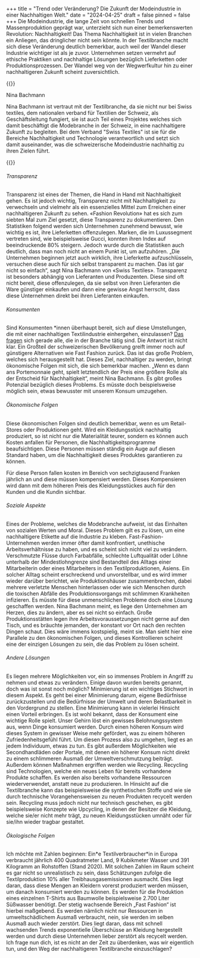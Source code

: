 +++
title = "Trend oder Veränderung? Die Zukunft der Modeindustrie in einer Nachhaltigen Welt."
date = "2024-04-25"
draft = false
pinned = false
+++
Die Modeindustrie, die lange Zeit von schnellen Trends und Massenproduktion geprägt war, unterzieht sich nun einer bemerkenswerten Revolution: Nachhaltigkeit! Das Thema Nachhaltigkeit ist in vielen Branchen ein Anliegen, das dringlicher nicht sein könnte. In der Textilbranche macht sich diese Veränderung deutlich bemerkbar, auch weil der Wandel dieser Industrie wichtiger ist als je zuvor. Unternehmen setzen vermehrt auf ethische Praktiken und nachhaltige Lösungen bezüglich Lieferketten oder Produktionsprozessen. Der Wandel weg von der Wegwerfkultur hin zu einer nachhaltigeren Zukunft scheint zuversichtlich.

{{<box>}}

Nina Bachmann

Nina Bachmann ist vertraut mit der Textilbranche, da sie nicht nur bei Swiss textiles, dem nationalen verband für Textilien der Schweiz, als Geschäftsleitung fungiert, sie ist auch Teil eines Projektes welches sich damit beschäftigt die Modebranche in der Schweiz, in eine nachhaltigere Zukunft zu begleiten. Bei dem Verband "Swiss Textiles" ist sie für die Bereiche Nachhaltigkeit und Technologie verantwortlich und setzt sich damit auseinander, was die schweizerische Modeindustrie nachhaltig zu ihren Zielen führt.

{{</box>}}

###### Transparenz

Transparenz ist eines der Themen, die Hand in Hand mit Nachhaltigkeit gehen. Es ist jedoch wichtig, Transparenz nicht mit Nachhaltigkeit zu verwechseln und vielmehr als ein essenzielles Mittel zum Erreichen einer nachhaltigeren Zukunft zu sehen. «Fashion Revolution» hat es sich zum siebten Mal zum Ziel gesetzt, diese Transparenz zu dokumentieren. Den Statistiken folgend werden sich Unternehmen zunehmend bewusst, wie wichtig es ist, ihre Lieferketten offenzulegen. Marken, die im Luxussegment vertreten sind, wie beispielsweise Gucci, konnten ihren Index auf beeindruckende 80% steigern. Jedoch wurde durch die Statistiken auch deutlich, dass man noch nicht an einem Punkt ist, um aufzuhören. „Die Unternehmen beginnen jetzt auch wirklich, ihre Lieferkette aufzuschlüsseln, versuchen diese auch für sich selbst transparent zu machen. Das ist gar nicht so einfach“, sagt Nina Bachmann von «Swiss Textiles». Transparenz ist besonders abhängig von Lieferanten und Produzenten. Diese sind oft nicht bereit, diese offenzulegen, da sie selbst von ihren Lieferanten die Ware günstiger einkaufen und dann eine gewisse Angst herrscht, dass diese Unternehmen direkt bei ihren Lieferanten einkaufen.

###### Konsumenten

Sind Konsumenten *innen überhaupt bereit, sich auf diese Umstellungen, die mit einer nachhaltigen Textilindustrie einhergehen, einzulassen? [Das fragen](<>) sich gerade alle, die in der Branche tätig sind. Die Antwort ist nicht klar. Ein Großteil der schweizerischen Bevölkerung greift immer noch auf günstigere Alternativen wie Fast Fashion zurück. Das ist das große Problem, welches sich herausgestellt hat. Dieses Ziel, nachhaltiger zu werden, bringt ökonomische Folgen mit sich, die sich bemerkbar machen. „Wenn es dann ans Portemonnaie geht, spielt letztendlich der Preis eine größere Rolle als der Entscheid für Nachhaltigkeit“, meint Nina Bachmann. Es gibt großes Potenzial bezüglich dieses Problems. Es müsste doch beispielsweise möglich sein, etwas bewusster mit unserem Konsum umzugehen.

###### Ökonomische Folgen

Diese ökonomischen Folgen sind deutlich bemerkbar, wenn es um Retail-Stores oder Produktionen geht. Wird ein Kleidungsstück nachhaltig produziert, so ist nicht nur die Materialität teurer, sondern es können auch Kosten anfallen für Personen, die Nachhaltigkeitsprogramme beaufsichtigen. Diese Personen müssen ständig ein Auge auf diesen Standard haben, um die Nachhaltigkeit dieses Produktes garantieren zu können.

Für diese Person fallen kosten im Bereich von sechzigtausend Franken jährlich an und diese müssen kompensiert werden. Dieses Kompensieren wird dann mit dem höheren Preis des Kleidungsstückes auch für den Kunden und die Kundin sichtbar.

###### Soziale Aspekte

Eines der Probleme, welches die Modebranche aufweist, ist das Einhalten von sozialen Werten und Moral. Dieses Problem gilt es zu lösen, um eine nachhaltigere Etikette auf die Industrie zu kleben. Fast-Fashion-Unternehmen werden immer öfter damit konfrontiert, unethische Arbeitsverhältnisse zu haben, und es scheint sich nicht viel zu verändern. Verschmutzte Flüsse durch Farbabfälle, schlechte Luftqualität oder Löhne unterhalb der Mindestlohngrenze sind Bestandteil des Alltags einer Mitarbeiterin oder eines Mitarbeiters in den Textilproduktionen, Asiens. Ein solcher Alltag scheint erschreckend und unvorstellbar, und es wird immer wieder darüber berichtet, wie Produktionshäuser zusammenbrechen, dabei mehrere verletzte Menschen hinterlassen oder wie sich Menschen durch die toxischen Abfälle des Produktionsvorgangs mit schlimmen Krankheiten infizieren. Es müsste für diese unmenschlichen Probleme doch eine Lösung geschaffen werden. Nina Bachmann meint, es liege den Unternehmen am Herzen, dies zu ändern, aber es sei nicht so einfach. Große Produktionsstätten legen ihre Arbeitsvoraussetzungen nicht gerne auf den Tisch, und es bräuchte jemanden, der konstant vor Ort nach den rechten Dingen schaut. Dies wäre immens kostspielig, meint sie. Man sieht hier eine Parallele zu den ökonomischen Folgen, und dieses Kontrollieren scheint eine der einzigen Lösungen zu sein, die das Problem zu lösen scheint.

###### Andere Lösungen

Es liegen mehrere Möglichkeiten vor, ein so immenses Problem in Angriff zu nehmen und etwas zu verändern. Einige davon wurden bereits genannt, doch was ist sonst noch möglich? Minimierung ist ein wichtiges Stichwort in diesem Aspekt. Es geht bei einer Minimierung darum, eigene Bedürfnisse zurückzustellen und die Bedürfnisse der Umwelt und deren Belastbarkeit in den Vordergrund zu stellen. Eine Minimierung kann in vielerlei Hinsicht einen Vorteil erbringen. Es ist wohl bekannt, dass der Konsument eine wichtige Rolle spielt. Unser Gehirn löst ein gewisses Belohnungssystem aus, wenn Dinge konsumiert werden. Durch einen höheren Konsum wird dieses System in gewisser Weise mehr gefördert, was zu einem höheren Zufriedenheitsgefühl führt. Um diesen Prozess also zu umgehen, liegt es an jedem Individuum, etwas zu tun. Es gibt außerdem Möglichkeiten wie Secondhandläden oder Portale, mit denen ein höherer Konsum nicht direkt zu einem schlimmeren Ausmaß der Umweltverschmutzung beiträgt. Außerdem können Maßnahmen ergriffen werden wie Recycling. Recycling sind Technologien, welche ein neues Leben für bereits vorhandene Produkte schaffen. Es werden also bereits vorhandene Ressourcen wiederverwendet, anstatt neue zu produzieren. In Hinsicht auf die Textilbranche kann das beispielsweise die synthetischen Stoffe und wie sie durch technische Vorangehensweisen zu neuen Produkten recycelt werden sein. Recycling muss jedoch nicht nur technisch geschehen, es gibt beispielsweise Konzepte wie Upcycling, in denen der Besitzer die Kleidung, welche sie/er nicht mehr trägt, zu neuen Kleidungsstücken umnäht oder für sie/ihn wieder tragbar gestaltet.

###### Ökologische Folgen

Ich möchte mit Zahlen beginnen: Ein\*e Textilverbraucher\*in in Europa verbraucht jährlich 400 Quadratmeter Land, 9 Kubikmeter Wasser und 391 Kilogramm an Rohstoffen (Stand 2020). Mit solchen Zahlen im Raum scheint es gar nicht so unrealistisch zu sein, dass Schätzungen zufolge die Textilproduktion 10% aller Treibhausgasemissionen ausmacht. Dies liegt daran, dass diese Mengen an Kleidern vorerst produziert werden müssen, um danach konsumiert werden zu können. Es werden für die Produktion eines einzelnen T-Shirts aus Baumwolle beispielsweise 2.700 Liter Süßwasser benötigt. Der stetig wachsende Bereich „Fast Fashion“ ist hierbei maßgebend. Es werden nämlich nicht nur Ressourcen in umweltschädlichem Ausmaß verbraucht, nein, sie werden im selben Ausmaß auch wieder zerstört. Dies liegt daran, dass mit schnell wachsenden Trends exponentielle Überschüsse an Kleidung hergestellt werden und durch diese Unternehmen lieber zerstört als recycelt werden. Ich frage nun dich, ist es nicht an der Zeit zu überdenken, was wir eigentlich tun, und den Weg der nachhaltigeren Textilbranche einzuschlagen?